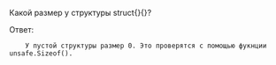 Какой размер у структуры struct{}{}?

Ответ:
```
    У пустой структуры размер 0. Это проверятся с помощью фукнции unsafe.Sizeof(). 
```